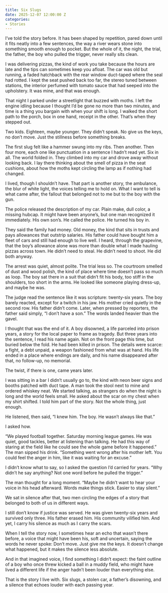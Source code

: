 ```yaml
---
title: Six Slugs
date: 2025-12-07 12:00:00 Z
categories:
- Stories
---
```

I’ve told the story before. It has been shaped by repetition, pared down until it fits neatly into a few sentences, the way a river wears stone into something smooth enough to pocket. But the whole of it, the night, the trial, the father, the boy who pulled the trigger, never really sits clean.

I was delivering pizzas, the kind of work you take because the hours are late and the tips can sometimes keep you afloat. The car was old but running, a faded hatchback with the rear window duct-taped where the seal had rotted. I kept the seat pushed back too far, the stereo tuned between stations, the interior perfumed with tomato sauce that had seeped into the upholstery. It was mine, and that was enough.

That night I parked under a streetlight that buzzed with moths. I left the engine idling because I thought I’d be gone no more than two minutes, and time is a thing you bargain with when your shift is long. I walked the short path to the porch, box in one hand, receipt in the other. That’s when they stepped out.

Two kids. Eighteen, maybe younger. They didn’t speak. No give us the keys, no don’t move. Just the stillness before something breaks.

The first slug felt like a hammer swung into my ribs. Then another. Then four more, each one like punctuation in a sentence I hadn’t read yet. Six in all. The world folded in. They climbed into my car and drove away without looking back. I lay there thinking about the smell of pizza in the seat cushions, about how the moths kept circling the lamp as if nothing had changed.

I lived, though I shouldn’t have. That part is another story, the ambulance, the blur of white light, the voices telling me to hold on. What I want to tell is what came after, the fallout that belonged not to me but to the boy with the gun.

The police released the description of my car. Plain make, dull color, a missing hubcap. It might have been anyone’s, but one man recognized it immediately. His own son’s. He called the police. He turned his boy in.

They said the family had money. Old money, the kind that sits in trusts and pays allowances that outstrip salaries. His father could have bought him a fleet of cars and still had enough to live well. I heard, through the grapevine, that the boy’s allowance alone was more than double what I made hauling pizzas across town. He didn’t need to steal. He didn’t need to shoot. He did both anyway.

The arrest was quiet, almost polite. The trial less so. The courtroom smelled of dust and wood polish, the kind of place where time doesn’t pass so much as loop. The boy sat there in a suit that didn’t fit his body, too stiff in the shoulders, too short in the arms. He looked like someone playing dress-up, and maybe he was.

The judge read the sentence like it was scripture: twenty-six years. The boy barely reacted, except for a twitch in his jaw. His mother cried quietly in the second row. His father didn’t come. Later, when pressed by reporters, the father said simply, “I don’t have a son.” The words landed heavier than the gavel.

I thought that was the end of it. A boy disowned, a life parceled into prison years, a story for the local paper to frame as tragedy. But three years into the sentence, I read his name again. Not on the front page this time, but buried below the fold. He had been killed in prison. The details were scarce: a fight, a debt unpaid, a weapon fashioned from what was at hand. His life ended in a place where endings are daily, and his name disappeared after that, no follow-up, no memorial.

The twist, if there is one, came years later.

I was sitting in a bar I didn’t usually go to, the kind with neon beer signs and booths patched with duct tape. A man took the stool next to mine and ordered whiskey neat. We started talking, as strangers do when the night is long and the world feels small. He asked about the scar on my chest when my shirt shifted. I told him part of the story. Not the whole thing, just enough.

He listened, then said, “I knew him. The boy. He wasn’t always like that.”

I asked how.

“We played football together. Saturday morning league games. He was quiet, good tackles, better at listening than talking. He had this way of staring at the field like he could see the whole game before it happened.” The man sipped his drink. “Something went wrong after his mother left. You could feel the anger in him, like it was waiting for an excuse.”

I didn’t know what to say, so I asked the question I’d carried for years. “Why didn’t he say anything? Not one word before he pulled the trigger.”

The man thought for a long moment. “Maybe he didn’t want to hear your voice in his head afterward. Words make things stick. Easier to stay silent.”

We sat in silence after that, two men circling the edges of a story that belonged to both of us in different ways.

I still don’t know if justice was served. He was given twenty-six years and survived only three. His father erased him. His community vilified him. And yet, I carry his silence as much as I carry the scars.

When I tell the story now, I sometimes hear an echo that wasn’t there before, a voice that might have been his, soft and uncertain, saying the words he never spoke: Don’t move. Just give me the keys. It doesn’t change what happened, but it makes the silence less absolute.

And in that imagined voice, I find something I didn’t expect: the faint outline of a boy who once threw kicked a ball in a muddy field, who might have lived a different life if the anger hadn’t been louder than everything else.

That is the story I live with. Six slugs, a stolen car, a father’s disowning, and a silence that echoes louder with each passing year.